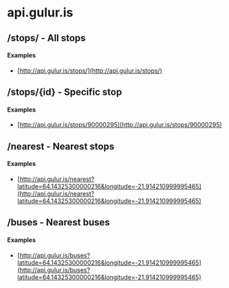 # api.gulur.is

## /stops/ - All stops

#### Examples

* [http://api.gulur.is/stops/](http://api.gulur.is/stops/)
	
## /stops/{id} - Specific stop

#### Examples

* [http://api.gulur.is/stops/90000295](http://api.gulur.is/stops/90000295)

## /nearest - Nearest stops

#### Examples

* [http://api.gulur.is/nearest?latitude=64.14325300000216&longitude=-21.914210999995465](http://api.gulur.is/nearest?latitude=64.14325300000216&longitude=-21.914210999995465)

## /buses - Nearest buses

#### Examples

*  [http://api.gulur.is/buses?latitude=64.14325300000216&longitude=-21.914210999995465](http://api.gulur.is/buses?latitude=64.14325300000216&longitude=-21.914210999995465)